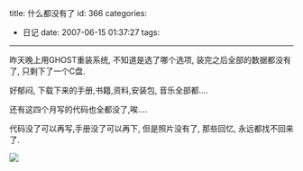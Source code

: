 title: 什么都没有了
id: 366
categories:
  - 日记
date: 2007-06-15 01:37:27
tags:
---

昨天晚上用GHOST重装系统, 不知道是选了哪个选项, 装完之后全部的数据都没有了, 只剩下了一个C盘.

好郁闷, 下载下来的手册,书籍,资料,安装包, 音乐全部都....

还有这四个月写的代码也全都没了,唉....

代码没了可以再写,手册没了可以再下, 但是照片没有了, 那些回忆, 永远都找不回来了.

![](http://www.foolbird.net/blog/images/smiles/cry.gif)